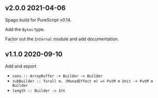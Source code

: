 ## v2.0.0 2021-04-06

Spago build for PureScript v0.14.

Add the `Bytes` type.

Factor out the `Internal` module and add documentation.

## v1.1.0 2020-09-10

Add and export

* `cons :: ArrayBuffer -> Builder -> Builder`
* `subBuilder :: forall m. (MonadEffect m) => PutM m Unit -> PutM m Builder`
* `length :: Builder -> Int`
